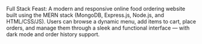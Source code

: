 Full Stack Feast: 
A modern and responsive online food ordering website built using the MERN stack (MongoDB, Express.js, Node.js, and HTML/CSS/JS). Users can browse a dynamic menu, add items to cart, place orders, and manage them through a sleek and functional interface — with dark mode and order history support.

